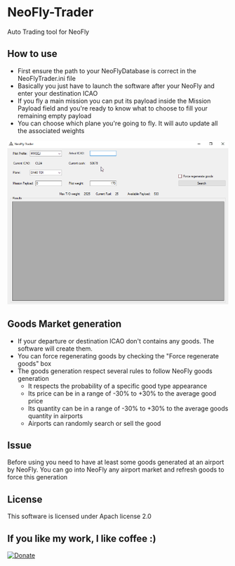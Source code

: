 # NeoFly-Trader
Auto Trading tool for NeoFly

## How to use
* First ensure the path to your NeoFlyDatabase is correct in the NeoFlyTrader.ini file
* Basically you just have to launch the software after your NeoFly and enter your destination ICAO
* If you fly a main mission you can put its payload inside the Mission Payload field and you're ready to know what to choose to fill your remaining empty payload
* You can choose which plane you're going to fly. It will auto update all the associated weights

![](NeoFlyTrader.gif)

## Goods Market generation
* If your departure or destination ICAO don't contains any goods. The software will create them.
* You can force regenerating goods by checking the "Force regenerate goods" box
* The goods generation respect several rules to follow NeoFly goods generation
	* It respects the probability of a specific good type appearance
	* Its price can be in a range of -30% to +30% to the average good price
	* Its quantity can be in a range of -30% to +30% to the average goods quantity in airports
	* Airports can randomly search or sell the good

## Issue
Before using you need to have at least some goods generated at an airport by NeoFly. You can go into NeoFly any airport market and refresh goods to force this generation

## License
This software is licensed under Apach license 2.0

## If you like my work, I like coffee :)
[![Donate](https://img.shields.io/badge/Donate-PayPal-green.svg)](https://www.paypal.com/cgi-bin/webscr?cmd=_s-xclick&hosted_button_id=G3F8XX7KXN6QQ)

